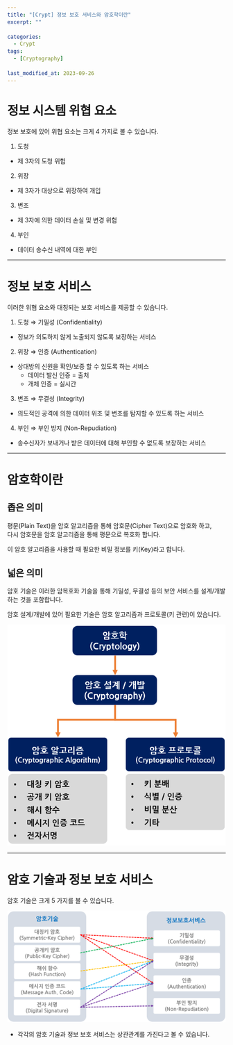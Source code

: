 ```yaml
---
title: "[Crypt] 정보 보호 서비스와 암호학이란"
excerpt: ""

categories:
  - Crypt
tags:
  - [Cryptography]

last_modified_at: 2023-09-26
---
```



# 정보 시스템 위협 요소

정보 보호에 있어 위협 요소는 크게 4 가지로 볼 수 있습니다.

1. 도청
  * 제 3자의 도청 위험
2. 위장
  * 제 3자가 대상으로 위장하여 개입
3. 변조
  * 제 3자에 의한 데이터 손실 및 변경 위험
4. 부인
  * 데이터 송수신 내역에 대한 부인

---

# 정보 보호 서비스

이러한 위협 요소와 대칭되는 보호 서비스를 제공할 수 있습니다.

1. 도청 ⇒ 기밀성 (Confidentiality)
  * 정보가 의도하지 않게 노출되지 않도록 보장하는 서비스
2. 위장 ⇒ 인증 (Authentication)
  * 상대방의 신원을 확인/보증 할 수 있도록 하는 서비스
    * 데이터 발신 인증 = 출처
    * 개체 인증 = 실시간
3. 변조 ⇒ 무결성 (Integrity)
  * 의도적인 공격에 의한 데이터 위조 및 변조를 탐지할 수 있도록 하는 서비스
4. 부인 ⇒ 부인 방지 (Non-Repudiation)
  * 송수신자가 보내거나 받은 데이터에 대해 부인할 수 없도록 보장하는 서비스

---

# 암호학이란

## 좁은 의미

평문(Plain Text)을 암호 알고리즘을 통해 암호문(Cipher Text)으로 암호화 하고,   
다시 암호문을 암호 알고리즘을 통해 평문으로 복호화 합니다.

이 암호 알고리즘을 사용할 때 필요한 비밀 정보를 키(Key)라고 합니다.

## 넓은 의미

암호 기술은 이러한 암복호화 기술을 통해 기밀성, 무결성 등의 보안 서비스를 설계/개발하는 것을 포함합니다.

암호 설계/개발에 있어 필요한 기술은 암호 알고리즘과 프로토콜(키 관련)이 있습니다.


![image](/images/crypt-image/cryptography.png)

---

# 암호 기술과 정보 보호 서비스

암호 기술은 크게 5 가지를 볼 수 있습니다.

![image](/images/crypt-image/Cipher_matching.png)

* 각각의 암호 기술과 정보 보호 서비스는 상관관계를 가진다고 볼 수 있습니다.

